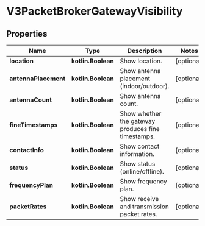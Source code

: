 
# V3PacketBrokerGatewayVisibility

## Properties
Name | Type | Description | Notes
------------ | ------------- | ------------- | -------------
**location** | **kotlin.Boolean** | Show location. |  [optional]
**antennaPlacement** | **kotlin.Boolean** | Show antenna placement (indoor/outdoor). |  [optional]
**antennaCount** | **kotlin.Boolean** | Show antenna count. |  [optional]
**fineTimestamps** | **kotlin.Boolean** | Show whether the gateway produces fine timestamps. |  [optional]
**contactInfo** | **kotlin.Boolean** | Show contact information. |  [optional]
**status** | **kotlin.Boolean** | Show status (online/offline). |  [optional]
**frequencyPlan** | **kotlin.Boolean** | Show frequency plan. |  [optional]
**packetRates** | **kotlin.Boolean** | Show receive and transmission packet rates. |  [optional]



